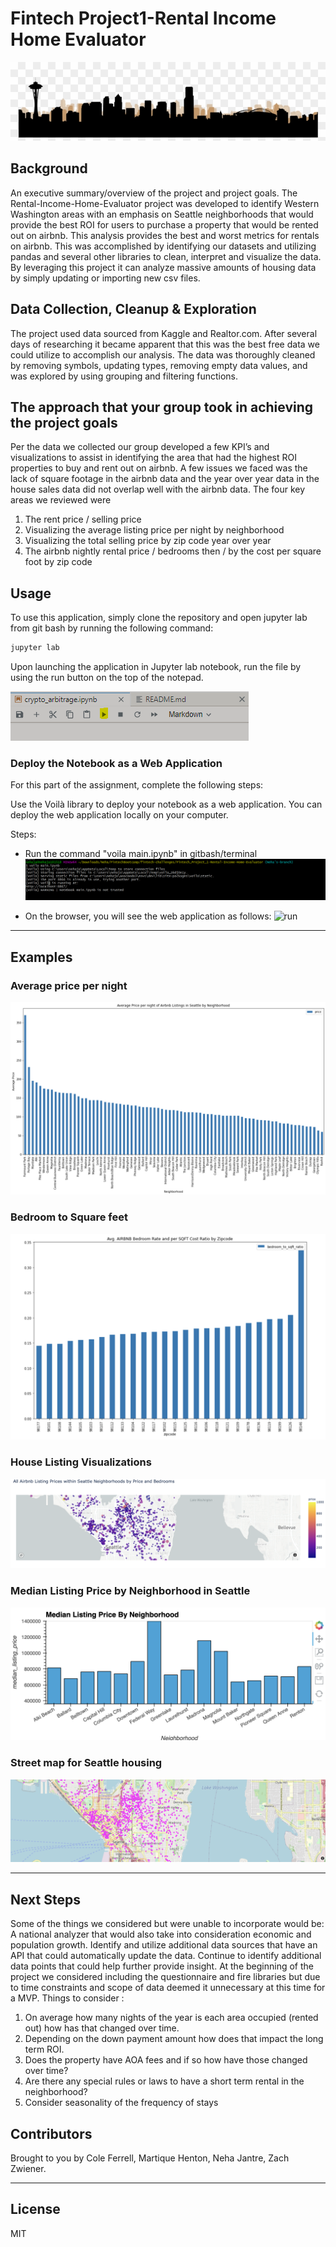 # Fintech Project1-Rental Income Home Evaluator
![seattle](images/seattle.png)
## Background
An executive summary/overview of the project and project goals.		The Rental-Income-Home-Evaluator project was developed to identify Western Washington areas with an emphasis on Seattle neighborhoods that would provide the best ROI for users to purchase a property that would be rented out on airbnb. This analysis provides the best and worst metrics for rentals on airbnb. This was accomplished  by identifying our datasets and utilizing pandas and several other libraries to clean, interpret and visualize the data. By leveraging this project it can analyze massive amounts of housing data by simply updating or importing new csv files.
 
## Data Collection, Cleanup & Exploration						
The project used data sourced from Kaggle and Realtor.com. After several days of researching it became apparent that this was the best free data we could utilize to accomplish our analysis. The data was thoroughly cleaned by removing symbols, updating types, removing empty data values, and was explored by using grouping and filtering functions.

## The approach that your group took in achieving the project goals		
Per the data we collected our group developed a few KPI’s and visualizations to assist in identifying the area that had the highest ROI properties to buy and rent out on airbnb. A few issues we faced was the lack of square footage in the airbnb data and the year over year data in the house sales data did not overlap well with the airbnb data. The four key areas we reviewed were 				
1) The rent price / selling price	 							
2) Visualizing the average listing price per night by neighborhood 				
3) Visualizing the total selling price by zip code year over year				
4) The airbnb nightly rental price / bedrooms  then /  by the cost per square foot by zip code 

## Usage

To use this application, simply clone the repository and open jupyter lab from git bash by running the following command:

```python
jupyter lab
```

Upon launching the application in Jupyter lab notebook, run the file by using the run button on the top of the notepad.

![run](images/run.png)

### Deploy the Notebook as a Web Application
For this part of the assignment, complete the following steps:

Use the Voilà library to deploy your notebook as a web application. You can deploy the web application locally on your computer.

Steps:
* Run the command "voila main.ipynb" in gitbash/terminal
![run](images/voila.png)

* On the browser, you will see the web application as follows:
![run](images/.png)

---
## Examples

### Average price per night
![run](images/avg_price_per_night.png)
### Bedroom to Square feet
![run](images/bdr_to_sqrft.png)
### House Listing Visualizations
![run](images/listing_visualizations.png)
### Median Listing Price by Neighborhood in Seattle
![run](images/median.png)
### Street map for Seattle housing
![run](images/street_map.png)

---
## Next Steps											
Some of the things we considered but were unable to incorporate would be:
 A national analyzer that would also take into consideration economic and population growth. 
Identify and utilize additional data sources that have an API that could automatically update the data.
Continue to identify additional data points that could help further provide insight. 
At the beginning of the project we considered including the questionnaire and fire libraries but due to time constraints and scope of data deemed it unnecessary at this time for a MVP. 
Things to consider : 
1. On average how many nights of the year is each area occupied (rented out) how has that changed over time.
2. Depending on the down payment amount how does that impact the long term ROI. 
3. Does the property have AOA fees and if so how have those changed over time? 
4. Are there any special rules or laws to have a short term rental in the neighborhood? 
5. Consider seasonality of the frequency of stays
## Contributors

Brought to you by Cole Ferrell, Martique Henton, Neha Jantre, Zach Zwiener.

---

## License

MIT